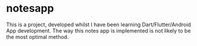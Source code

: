 # notesapp

This is a project, developed whilst I have been learning Dart/Flutter/Android App development. The way this notes app is implemented is not likely to be the most optimal method.


